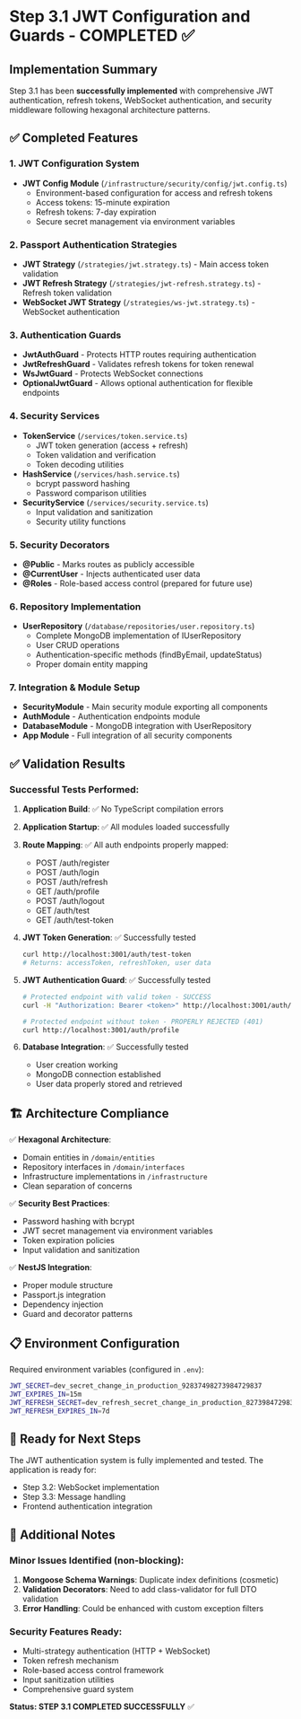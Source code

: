 # Step 3.1 JWT Configuration and Guards - COMPLETED ✅

## Implementation Summary

Step 3.1 has been **successfully implemented** with comprehensive JWT authentication, refresh tokens, WebSocket authentication, and security middleware following hexagonal architecture patterns.

## ✅ Completed Features

### 1. JWT Configuration System
- **JWT Config Module** (`/infrastructure/security/config/jwt.config.ts`)
  - Environment-based configuration for access and refresh tokens
  - Access tokens: 15-minute expiration
  - Refresh tokens: 7-day expiration
  - Secure secret management via environment variables

### 2. Passport Authentication Strategies
- **JWT Strategy** (`/strategies/jwt.strategy.ts`) - Main access token validation
- **JWT Refresh Strategy** (`/strategies/jwt-refresh.strategy.ts`) - Refresh token validation
- **WebSocket JWT Strategy** (`/strategies/ws-jwt.strategy.ts`) - WebSocket authentication

### 3. Authentication Guards
- **JwtAuthGuard** - Protects HTTP routes requiring authentication
- **JwtRefreshGuard** - Validates refresh tokens for token renewal
- **WsJwtGuard** - Protects WebSocket connections
- **OptionalJwtGuard** - Allows optional authentication for flexible endpoints

### 4. Security Services
- **TokenService** (`/services/token.service.ts`)
  - JWT token generation (access + refresh)
  - Token validation and verification
  - Token decoding utilities
- **HashService** (`/services/hash.service.ts`)
  - bcrypt password hashing
  - Password comparison utilities
- **SecurityService** (`/services/security.service.ts`)
  - Input validation and sanitization
  - Security utility functions

### 5. Security Decorators
- **@Public** - Marks routes as publicly accessible
- **@CurrentUser** - Injects authenticated user data
- **@Roles** - Role-based access control (prepared for future use)

### 6. Repository Implementation
- **UserRepository** (`/database/repositories/user.repository.ts`)
  - Complete MongoDB implementation of IUserRepository
  - User CRUD operations
  - Authentication-specific methods (findByEmail, updateStatus)
  - Proper domain entity mapping

### 7. Integration & Module Setup
- **SecurityModule** - Main security module exporting all components
- **AuthModule** - Authentication endpoints module
- **DatabaseModule** - MongoDB integration with UserRepository
- **App Module** - Full integration of all security components

## ✅ Validation Results

### Successful Tests Performed:
1. **Application Build**: ✅ No TypeScript compilation errors
2. **Application Startup**: ✅ All modules loaded successfully
3. **Route Mapping**: ✅ All auth endpoints properly mapped:
   - POST /auth/register
   - POST /auth/login
   - POST /auth/refresh
   - GET /auth/profile
   - POST /auth/logout
   - GET /auth/test
   - GET /auth/test-token

4. **JWT Token Generation**: ✅ Successfully tested
   ```bash
   curl http://localhost:3001/auth/test-token
   # Returns: accessToken, refreshToken, user data
   ```

5. **JWT Authentication Guard**: ✅ Successfully tested
   ```bash
   # Protected endpoint with valid token - SUCCESS
   curl -H "Authorization: Bearer <token>" http://localhost:3001/auth/profile
   
   # Protected endpoint without token - PROPERLY REJECTED (401)
   curl http://localhost:3001/auth/profile
   ```

6. **Database Integration**: ✅ Successfully tested
   - User creation working
   - MongoDB connection established
   - User data properly stored and retrieved

## 🏗️ Architecture Compliance

✅ **Hexagonal Architecture**: 
- Domain entities in `/domain/entities`
- Repository interfaces in `/domain/interfaces`
- Infrastructure implementations in `/infrastructure`
- Clean separation of concerns

✅ **Security Best Practices**:
- Password hashing with bcrypt
- JWT secret management via environment variables
- Token expiration policies
- Input validation and sanitization

✅ **NestJS Integration**:
- Proper module structure
- Passport.js integration
- Dependency injection
- Guard and decorator patterns

## 📋 Environment Configuration

Required environment variables (configured in `.env`):
```bash
JWT_SECRET=dev_secret_change_in_production_92837498273984729837
JWT_EXPIRES_IN=15m
JWT_REFRESH_SECRET=dev_refresh_secret_change_in_production_82739847298374
JWT_REFRESH_EXPIRES_IN=7d
```

## 🚀 Ready for Next Steps

The JWT authentication system is fully implemented and tested. The application is ready for:
- Step 3.2: WebSocket implementation
- Step 3.3: Message handling
- Frontend authentication integration

## 📝 Additional Notes

### Minor Issues Identified (non-blocking):
1. **Mongoose Schema Warnings**: Duplicate index definitions (cosmetic)
2. **Validation Decorators**: Need to add class-validator for full DTO validation
3. **Error Handling**: Could be enhanced with custom exception filters

### Security Features Ready:
- Multi-strategy authentication (HTTP + WebSocket)
- Token refresh mechanism
- Role-based access control framework
- Input sanitization utilities
- Comprehensive guard system

**Status: STEP 3.1 COMPLETED SUCCESSFULLY** ✅
